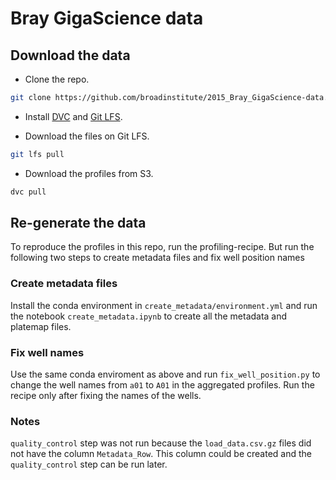 # Bray GigaScience data

## Download the data
- Clone the repo.

```bash
git clone https://github.com/broadinstitute/2015_Bray_GigaScience-data.git
```

- Install [DVC](https://dvc.org/) and [Git LFS](https://git-lfs.com/).

- Download the files on Git LFS.

```bash
git lfs pull
```

- Download the profiles from S3.

```bash
dvc pull
```

## Re-generate the data

To reproduce the profiles in this repo, run the profiling-recipe. But run the following two steps to create metadata files and fix well position names

### Create metadata files
Install the conda environment in `create_metadata/environment.yml` and run the notebook `create_metadata.ipynb` to create all the metadata and platemap files.

### Fix well names
Use the same conda enviroment as above and run `fix_well_position.py` to change the well names from `a01` to `A01` in the aggregated profiles. Run the recipe only after fixing the names of the wells.

### Notes
`quality_control` step was not run because the `load_data.csv.gz` files did not have the column `Metadata_Row`. This column could be created and the `quality_control` step can be run later.

